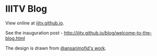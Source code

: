 # IIITV Blog

View online at [iiitv.github.io](http://iiitv.github.io).

See the inauguration post - http://iiitv.github.io/blog/welcome-to-the-blog.html 

The design is drawn from [@ansarimofid's work](https://github.com/ansarimofid/blog-iiitv). 